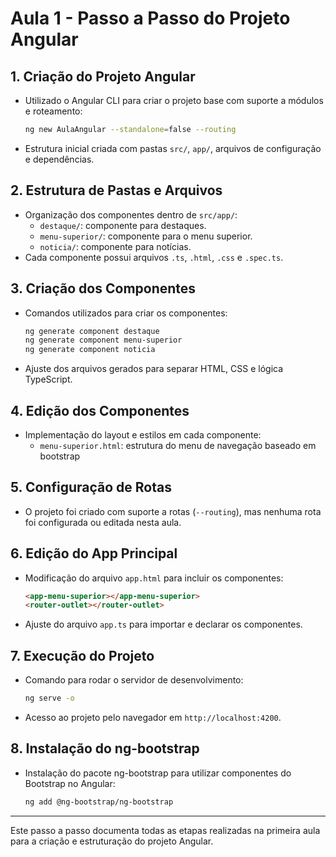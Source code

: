# Aula 1 - Passo a Passo do Projeto Angular

## 1. Criação do Projeto Angular
- Utilizado o Angular CLI para criar o projeto base com suporte a módulos e roteamento:
  ```sh
  ng new AulaAngular --standalone=false --routing
  ```
- Estrutura inicial criada com pastas `src/`, `app/`, arquivos de configuração e dependências.

## 2. Estrutura de Pastas e Arquivos
- Organização dos componentes dentro de `src/app/`:
  - `destaque/`: componente para destaques.
  - `menu-superior/`: componente para o menu superior.
  - `noticia/`: componente para notícias.
- Cada componente possui arquivos `.ts`, `.html`, `.css` e `.spec.ts`.

## 3. Criação dos Componentes
- Comandos utilizados para criar os componentes:
  ```sh
  ng generate component destaque
  ng generate component menu-superior
  ng generate component noticia
  ```
- Ajuste dos arquivos gerados para separar HTML, CSS e lógica TypeScript.

## 4. Edição dos Componentes
- Implementação do layout e estilos em cada componente:
  - `menu-superior.html`: estrutura do menu de navegação baseado em bootstrap

## 5. Configuração de Rotas
- O projeto foi criado com suporte a rotas (`--routing`), mas nenhuma rota foi configurada ou editada nesta aula.

## 6. Edição do App Principal
- Modificação do arquivo `app.html` para incluir os componentes:
  ```html
  <app-menu-superior></app-menu-superior>
  <router-outlet></router-outlet>
  ```
- Ajuste do arquivo `app.ts` para importar e declarar os componentes.

## 7. Execução do Projeto
- Comando para rodar o servidor de desenvolvimento:
  ```sh
  ng serve -o
  ```
- Acesso ao projeto pelo navegador em `http://localhost:4200`.


## 8. Instalação do ng-bootstrap
- Instalação do pacote ng-bootstrap para utilizar componentes do Bootstrap no Angular:
  ```sh
  ng add @ng-bootstrap/ng-bootstrap
  ```

---

Este passo a passo documenta todas as etapas realizadas na primeira aula para a criação e estruturação do projeto Angular.

